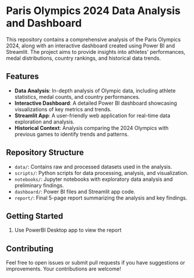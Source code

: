 # Paris Olympics 2024 Data Analysis and Dashboard

This repository contains a comprehensive analysis of the Paris Olympics 2024, along with an interactive dashboard created using Power BI and Streamlit. The project aims to provide insights into athletes' performances, medal distributions, country rankings, and historical data trends.

## Features

- **Data Analysis**: In-depth analysis of Olympic data, including athlete statistics, medal counts, and country performances.
- **Interactive Dashboard**: A detailed Power BI dashboard showcasing visualizations of key metrics and trends.
- **Streamlit App**: A user-friendly web application for real-time data exploration and analysis.
- **Historical Context**: Analysis comparing the 2024 Olympics with previous games to identify trends and patterns.

## Repository Structure

- `data/`: Contains raw and processed datasets used in the analysis.
- `scripts/`: Python scripts for data processing, analysis, and visualization.
- `notebooks/`: Jupyter notebooks with exploratory data analysis and preliminary findings.
- `dashboard/`: Power BI files and Streamlit app code.
- `report/`: Final 5-page report summarizing the analysis and key findings.

## Getting Started

1. Use PowerBI Desktop app to view the report

## Contributing

Feel free to open issues or submit pull requests if you have suggestions or improvements. Your contributions are welcome!
